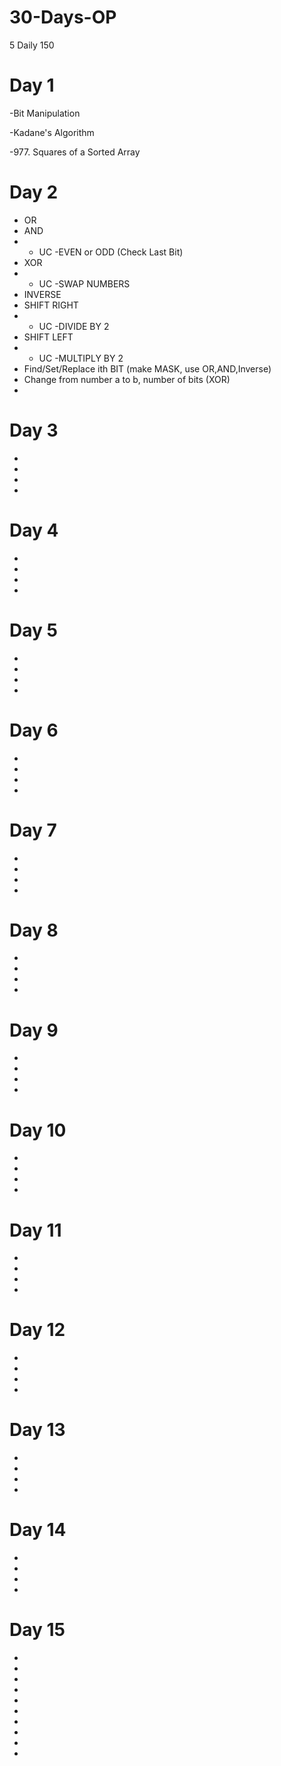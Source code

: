 # 30-Days-OP
5 Daily 150

# Day 1

-Bit Manipulation

-Kadane's Algorithm

-977. Squares of a Sorted Array

# Day 2

- OR 
- AND 
- - UC -EVEN or ODD (Check Last Bit)
- XOR 
- - UC -SWAP NUMBERS
- INVERSE 
- SHIFT RIGHT 
- - UC -DIVIDE BY 2
- SHIFT LEFT
- - UC -MULTIPLY BY 2
- Find/Set/Replace ith BIT (make MASK, use OR,AND,Inverse)
- Change from number a to b, number of bits (XOR)
-

# Day 3

-

-

-

-
# Day 4

-

-

-

-
# Day 5

-

-

-

-
# Day 6

-

-

-

-
# Day 7

-

-

-

-
# Day 8

-

-

-

-
# Day 9

-

-

-

-
# Day 10

-

-

-

-
# Day 11

-

-

-

-
# Day 12

-

-

-

-
# Day 13

-

-

-

-
# Day 14

-

-

-

-
# Day 15

-

-

-

-

-

-

-

-

-

-



